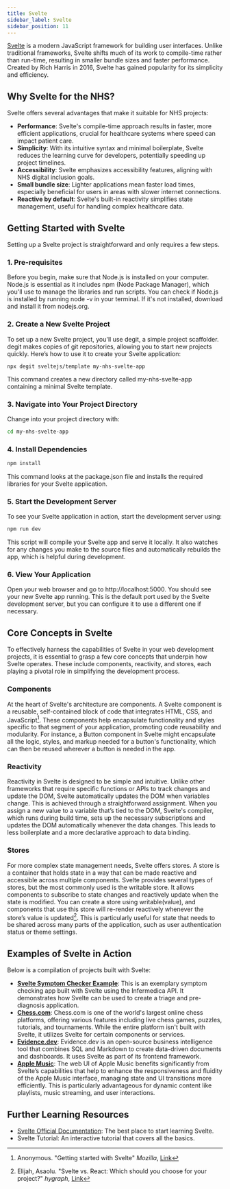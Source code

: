 ```yaml
---
title: Svelte
sidebar_label: Svelte
sidebar_position: 11
---
```


[Svelte](https://svelte.dev/) is a modern JavaScript framework for building user interfaces. Unlike traditional frameworks, Svelte shifts much of its work to compile-time rather than run-time, resulting in smaller bundle sizes and faster performance. Created by Rich Harris in 2016, Svelte has gained popularity for its simplicity and efficiency.

## Why Svelte for the NHS?

Svelte offers several advantages that make it suitable for NHS projects:

- **Performance**: Svelte's compile-time approach results in faster, more efficient applications, crucial for healthcare systems where speed can impact patient care.
- **Simplicity**: With its intuitive syntax and minimal boilerplate, Svelte reduces the learning curve for developers, potentially speeding up project timelines.
- **Accessibility**: Svelte emphasizes accessibility features, aligning with NHS digital inclusion goals.
- **Small bundle size**: Lighter applications mean faster load times, especially beneficial for users in areas with slower internet connections.
- **Reactive by default**: Svelte's built-in reactivity simplifies state management, useful for handling complex healthcare data.

## Getting Started with Svelte

Setting up a Svelte project is straightforward and only requires a few steps.

### 1. Pre-requisites

Before you begin, make sure that Node.js is installed on your computer. Node.js is essential as it includes npm (Node Package Manager), which you'll use to manage the libraries and run scripts. You can check if Node.js is installed by running node -v in your terminal. If it's not installed, download and install it from nodejs.org.

### 2. Create a New Svelte Project

To set up a new Svelte project, you'll use degit, a simple project scaffolder. degit makes copies of git repositories, allowing you to start new projects quickly. Here’s how to use it to create your Svelte application:

```dash
npx degit sveltejs/template my-nhs-svelte-app
```

This command creates a new directory called my-nhs-svelte-app containing a minimal Svelte template.

### 3. Navigate into Your Project Directory

Change into your project directory with:

```bash
cd my-nhs-svelte-app
```

### 4. Install Dependencies

```bash
npm install
```

This command looks at the package.json file and installs the required libraries for your Svelte application.

### 5. Start the Development Server

To see your Svelte application in action, start the development server using:

```bash
npm run dev
```

This script will compile your Svelte app and serve it locally. It also watches for any changes you make to the source files and automatically rebuilds the app, which is helpful during development.

### 6. View Your Application

Open your web browser and go to http://localhost:5000. You should see your new Svelte app running. This is the default port used by the Svelte development server, but you can configure it to use a different one if necessary.

## Core Concepts in Svelte

To effectively harness the capabilities of Svelte in your web development projects, it is essential to grasp a few core concepts that underpin how Svelte operates. These include components, reactivity, and stores, each playing a pivotal role in simplifying the development process.

### Components

At the heart of Svelte's architecture are components. A Svelte component is a reusable, self-contained block of code that integrates HTML, CSS, and JavaScript[^1]. These components help encapsulate functionality and styles specific to that segment of your application, promoting code reusability and modularity. For instance, a Button component in Svelte might encapsulate all the logic, styles, and markup needed for a button's functionality, which can then be reused wherever a button is needed in the app.

### Reactivity

Reactivity in Svelte is designed to be simple and intuitive. Unlike other frameworks that require specific functions or APIs to track changes and update the DOM, Svelte automatically updates the DOM when variables change. This is achieved through a straightforward assignment. When you assign a new value to a variable that’s tied to the DOM, Svelte's compiler, which runs during build time, sets up the necessary subscriptions and updates the DOM automatically whenever the data changes. This leads to less boilerplate and a more declarative approach to data binding.

### Stores

For more complex state management needs, Svelte offers stores. A store is a container that holds state in a way that can be made reactive and accessible across multiple components. Svelte provides several types of stores, but the most commonly used is the writable store. It allows components to subscribe to state changes and reactively update when the state is modified. You can create a store using writable(value), and components that use this store will re-render reactively whenever the store’s value is updated[^2]. This is particularly useful for state that needs to be shared across many parts of the application, such as user authentication status or theme settings.

## Examples of Svelte in Action

Below is a compilation of projects built with Svelte:

- **[Svelte Symptom Checker Example](https://github.com/infermedica/svelte-symptom-checker-example)**: This is an exemplary symptom checking app built with Svelte using the Infermedica API. It demonstrates how Svelte can be used to create a triage and pre-diagnosis application.
- **[Chess.com](https://www.chess.com/)**: Chess.com is one of the world's largest online chess platforms, offering various features including live chess games, puzzles, tutorials, and tournaments. While the entire platform isn't built with Svelte, it utilizes Svelte for certain components or services.
- **[Evidence.dev](https://evidence.dev/)**: Evidence.dev is an open-source business intelligence tool that combines SQL and Markdown to create data-driven documents and dashboards. It uses Svelte as part of its frontend framework.
- **[Apple Music](https://music.apple.com/us/browse)**: The web UI of Apple Music benefits significantly from Svelte’s capabilities that help to enhance the responsiveness and fluidity of the Apple Music interface, managing state and UI transitions more efficiently. This is particularly advantageous for dynamic content like playlists, music streaming, and user interactions.

## Further Learning Resources

- [Svelte Official Documentation](https://svelte.dev/docs/introduction): The best place to start learning Svelte.
- Svelte Tutorial: An interactive tutorial that covers all the basics.

[^1]: Anonymous. "Getting started with Svelte" *Mozilla*, [Link](https://developer.mozilla.org/en-US/docs/Learn/Tools_and_testing/Client-side_JavaScript_frameworks/Svelte_getting_started)
[^2]: Elijah, Asaolu. "Svelte vs. React: Which should you choose for your project?" *hygraph*, [Link](https://hygraph.com/blog/svelte-vs-react)